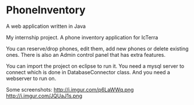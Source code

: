 # PhoneInventory
A web application written in Java

My internship project. A phone inventory application for IcTerra

You can reserve/drop phones, edit them, add new phones or delete existing ones.
There is also an Admin control panel that has extra features.

You can import the project on eclipse to run it. You need a mysql server to connect which is
done in DatabaseConnector class. And you need a webserver to run on.

Some screenshots:
http://i.imgur.com/p6LaWWq.png
http://i.imgur.com/JQUaJ1s.png
